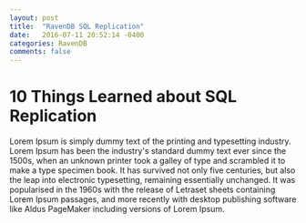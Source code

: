 ```yaml
---
layout: post
title:  "RavenDB SQL Replication"
date:   2016-07-11 20:52:14 -0400
categories: RavenDB
comments: false
---
```


10 Things Learned about SQL Replication
=========================

Lorem Ipsum is simply dummy text of the printing and typesetting industry. Lorem Ipsum has been the industry's standard dummy text ever since the 1500s, when an unknown printer took a galley of type and scrambled it to make a type specimen book. It has survived not only five centuries, but also the leap into electronic typesetting, remaining essentially unchanged. It was popularised in the 1960s with the release of Letraset sheets containing Lorem Ipsum passages, and more recently with desktop publishing software like Aldus PageMaker including versions of Lorem Ipsum.

